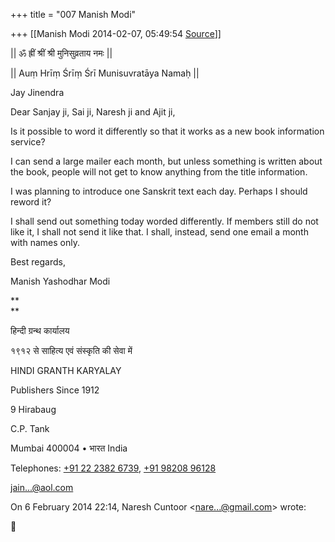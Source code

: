 +++
title = "007 Manish Modi"

+++
[[Manish Modi	2014-02-07, 05:49:54 [Source](https://groups.google.com/g/samskrita/c/aSVD9sr1BIo)]]



\|\| ॐ ह्रीं श्रीं श्री मुनिसुव्रताय नमः \|\|  

\|\| Auṃ Hrīṃ Śrīṃ Śrī Munisuvratāya Namaḥ \|\|  

Jay Jinendra

  

Dear Sanjay ji, Sai ji, Naresh ji and Ajit ji,

  

Is it possible to word it differently so that it works as a new book information service?

  

I can send a large mailer each month, but unless something is written about the book, people will not get to know anything from the title information.

  

I was planning to introduce one Sanskrit text each day. Perhaps I should reword it?

  

I shall send out something today worded differently. If members still do not like it, I shall not send it like that. I shall, instead, send one email a month with names only.

  

Best regards,

Manish Yashodhar Modi

**  
**

हिन्दी ग्रन्थ कार्यालय

१९१२ से साहित्य एवं संस्कृति की सेवा में

HINDI GRANTH KARYALAY

Publishers Since 1912

9 Hirabaug

C.P. Tank

Mumbai 400004 • भारत India

Telephones: [+91 22 2382 6739](tel:+91%2022%202382%206739), [+91 98208 96128](tel:+91%2098208%2096128)

[jain...@aol.com]()

On 6 February 2014 22:14, Naresh Cuntoor \<[nare...@gmail.com]()\> wrote:  



